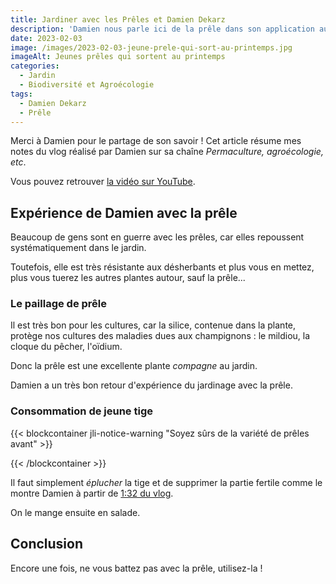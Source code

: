 ```yaml
---
title: Jardiner avec les Prêles et Damien Dekarz
description: 'Damien nous parle ici de la prêle dans son application au jardin.'
date: 2023-02-03
image: /images/2023-02-03-jeune-prele-qui-sort-au-printemps.jpg
imageAlt: Jeunes prêles qui sortent au printemps
categories:
  - Jardin
  - Biodiversité et Agroécologie
tags:
  - Damien Dekarz
  - Prêle
---
```


Merci à Damien pour le partage de son savoir ! Cet article résume mes notes du vlog réalisé par Damien sur sa chaîne _Permaculture, agroécologie, etc_.

<!-- more -->

Vous pouvez retrouver [la vidéo sur YouTube](https://www.youtube.com/watch?v=FzHxym4jeEA).

## Expérience de Damien avec la prêle

Beaucoup de gens sont en guerre avec les prêles, car elles repoussent systématiquement dans le jardin.

Toutefois, elle est très résistante aux désherbants et plus vous en mettez, plus vous tuerez les autres plantes autour, sauf la prêle...

### Le paillage de prêle

Il est très bon pour les cultures, car la silice, contenue dans la plante, protège nos cultures des maladies dues aux champignons : le mildiou, la cloque du pêcher, l'oïdium.

Donc la prêle est une excellente plante _compagne_ au jardin.

Damien a un très bon retour d'expérience du jardinage avec la prêle.

### Consommation de jeune tige

{{< blockcontainer jli-notice-warning "Soyez sûrs de la variété de prêles avant" >}}

<!-- TODO : Link KO ? -->

<!-- Voir [cet article](../les-vertus-de-la-prele-des-champs-le-chemin-de-la-nature/index.md#précautions) et [celui-ci pour l'identification](../../2023-01/prele-des-champs-equisetum-arvense-altheaprocence/index.md#précautions). -->

{{< /blockcontainer >}}

Il faut simplement _éplucher_ la tige et de supprimer la partie fertile comme le montre Damien à partir de [1:32 du vlog](https://youtu.be/FzHxym4jeEA?t=92).

On le mange ensuite en salade.

## Conclusion

Encore une fois, ne vous battez pas avec la prêle, utilisez-la !
